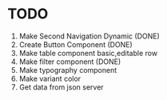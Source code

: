# TODO

1. Make Second Navigation Dynamic (DONE)
2. Create Button Component (DONE)
3. Make table component basic,editable row
4. Make filter component (DONE)
5. Make typography component
6. Make variant color
7. Get data from json server 
